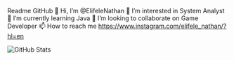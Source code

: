 Readme GitHub
👋 Hi, I’m @ElifeleNathan
👀 I’m interested in System Analyst
🌱 I’m currently learning Java
💞️ I’m looking to collaborate on Game Developer
📫 How to reach me https://www.instagram.com/elifele_nathan/?hl=en

![GitHub Stats](https://github-readme-stats.vercel.app/api?username=ElifeleNathan&theme=radical)
